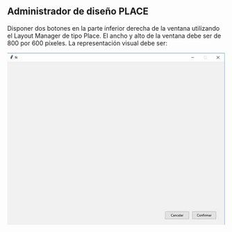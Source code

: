 ## Administrador de diseño PLACE
Disponer dos botones en la parte inferior derecha de la ventana utilizando el Layout Manager de tipo Place. El ancho y alto de la ventana debe ser de 800 por 600 píxeles.
La representación visual debe ser:

![imagen-place](68_3.jpg)